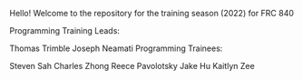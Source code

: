 Hello! Welcome to the repository for the training season (2022) for FRC 840

Programming Training Leads:

Thomas Trimble
Joseph Neamati
Programming Trainees:

Steven Sah
Charles Zhong
Reece Pavolotsky
Jake Hu
Kaitlyn Zee
